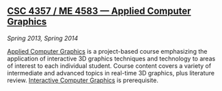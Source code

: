 ## [CSC 4357 / ME 4583 &mdash; Applied Computer Graphics][csc4357]

*Spring 2013, Spring 2014*

[Applied Computer Graphics][csc4357] is a project-based course emphasizing the application of interactive 3D graphics techniques and technology to areas of interest to each individual student. Course content covers a variety of intermediate and advanced topics in real-time 3D graphics, plus literature review. [Interactive Computer Graphics][csc4356] is prerequisite.

[csc4356]: courses.html#csc4356
[csc4357]: csc4357/index.html
